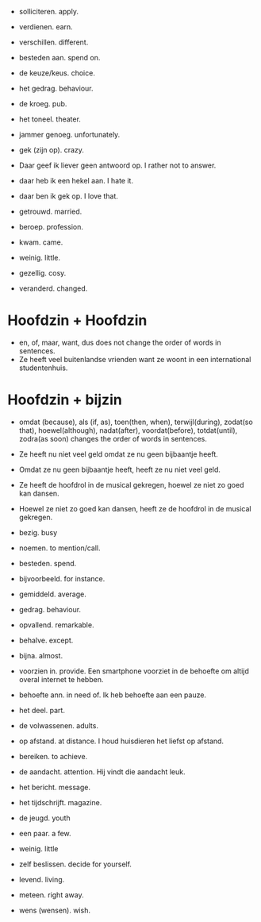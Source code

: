 - solliciteren. apply.
- verdienen. earn.
- verschillen. different.
- besteden aan. spend on.
- de keuze/keus. choice.
- het gedrag. behaviour.
- de kroeg. pub.
- het toneel. theater.
- jammer genoeg. unfortunately.
- gek (zijn op). crazy.
- Daar geef ik liever geen antwoord op. I rather not to answer.
- daar heb ik een hekel aan. I hate it.
- daar ben ik gek op. I love that.

- getrouwd. married.
- beroep. profession.
- kwam. came.
- weinig. little.
- gezellig. cosy.
- veranderd. changed.

# Hoofdzin + Hoofdzin
- en, of, maar, want, dus does not change the order of words in sentences.
- Ze heeft veel buitenlandse vrienden want ze woont in een international studentenhuis.

# Hoofdzin + bijzin
- omdat (because), als (if, as), toen(then, when), terwijl(during), zodat(so that), hoewel(although), nadat(after), voordat(before), totdat(until), zodra(as soon) changes the order of words in sentences.
- Ze heeft nu niet veel geld omdat ze nu geen bijbaantje heeft.
- Omdat ze nu geen bijbaantje heeft, heeft ze nu niet veel geld.

- Ze heeft de hoofdrol in de musical gekregen, hoewel ze niet zo goed kan dansen.
- Hoewel ze niet zo goed kan dansen, heeft ze de hoofdrol in de musical gekregen.

- bezig. busy
- noemen. to mention/call.
- besteden. spend.
- bijvoorbeeld. for instance.
- gemiddeld. average.
- gedrag. behaviour.
- opvallend. remarkable.
- behalve. except.
- bijna. almost.
- voorzien in. provide. Een smartphone voorziet in de behoefte om altijd overal internet te hebben.
- behoefte ann. in need of. Ik heb behoefte aan een pauze.
- het deel. part.
- de volwassenen. adults.
- op afstand. at distance. I houd huisdieren het liefst op afstand.
- bereiken. to achieve.
- de aandacht. attention. Hij vindt die aandacht leuk.
- het bericht. message.
- het tijdschrijft. magazine.
- de jeugd. youth
- een paar. a few.
- weinig. little


- zelf beslissen. decide for yourself.
- levend. living.
- meteen. right away.
- wens (wensen).  wish.
